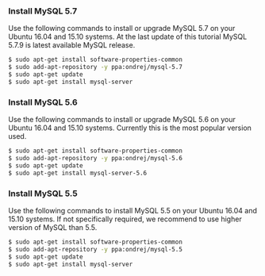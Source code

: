 ### Install MySQL 5.7
Use the following commands to install or upgrade MySQL 5.7 on your Ubuntu 16.04 and 15.10 systems. At the last update of this tutorial MySQL 5.7.9 is latest available MySQL release.
```bash
$ sudo apt-get install software-properties-common
$ sudo add-apt-repository -y ppa:ondrej/mysql-5.7
$ sudo apt-get update
$ sudo apt-get install mysql-server
```

### Install MySQL 5.6
Use the following commands to install or upgrade MySQL 5.6 on your Ubuntu 16.04 and 15.10 systems. Currently this is the most popular version used.
```bash
$ sudo apt-get install software-properties-common
$ sudo add-apt-repository -y ppa:ondrej/mysql-5.6
$ sudo apt-get update
$ sudo apt-get install mysql-server-5.6
```

### Install MySQL 5.5
Use the following commands to install MySQL 5.5 on your Ubuntu 16.04 and 15.10 systems. If not specifically required, we recommend to use higher version of MySQL than 5.5.
```bash
$ sudo apt-get install software-properties-common
$ sudo add-apt-repository -y ppa:ondrej/mysql-5.5
$ sudo apt-get update
$ sudo apt-get install mysql-server
```
